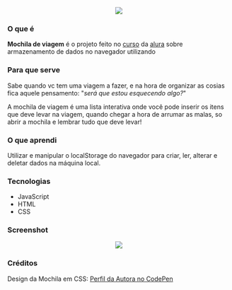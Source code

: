 <p align="center"><img src="https://i.imgur.com/peZ6SFH.png"></p>

 ### O que é
**Mochila de viagem** é o projeto feito no [curso](https://cursos.alura.com.br/course/javascript-web-armazenando-dados-navegador) da [alura](https://www.alura.com.br) sobre armazenamento de dados no navegador utilizando

### Para que serve
Sabe quando vc tem uma viagem a fazer, e na hora de organizar as cosias fica aquele pensamento: "*será que estou esquecendo algo?*"

A mochila de viagem é uma lista interativa onde você pode inserir os itens que deve levar na viagem, quando chegar a hora de arrumar as malas, so abrir a mochila e lembrar tudo que deve levar!

### O que aprendi
Utilizar e manipular o localStorage do navegador para criar, ler, alterar e deletar dados na máquina local.



### Tecnologias
- JavaScript
- HTML
- CSS

### Screenshot
<p align="center"><img src="https://i.imgur.com/IzHVUPs.png"></p>

### Créditos
Design da Mochila em CSS: [Perfil da Autora no CodePen](https://codepen.io/triciaakatz)